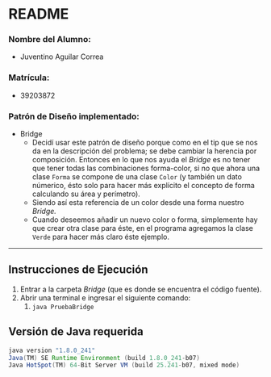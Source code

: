 # README

### **Nombre del Alumno:**

- Juventino Aguilar Correa

### **Matrícula:**

- 39203872

### Patrón de Diseño implementado:

- Bridge
    - Decidí usar este patrón de diseño porque como en el tip que se nos da en la descripción del problema; se debe cambiar la herencia por composición. Entonces en lo que nos ayuda el *Bridge* es no tener que tener todas las combinaciones forma-color, si no que ahora una clase `Forma` se compone de una clase `Color` (y también un dato númerico, ésto solo para hacer más explícito el concepto de forma calculando su área y perímetro).
    - Siendo así esta referencia de un color desde una forma nuestro *Bridge.*
    - Cuando deseemos añadir un nuevo color o forma, simplemente hay que crear otra clase para éste, en el programa agregamos la clase `Verde` para hacer más claro éste ejemplo.

---

## Instrucciones de Ejecución

1. Entrar a la carpeta *Bridge* (que es donde se encuentra el código fuente).
2. Abrir una terminal e ingresar el siguiente comando:
    1. `java PruebaBridge`

## Versión de Java requerida

```java
java version "1.8.0_241"
Java(TM) SE Runtime Environment (build 1.8.0_241-b07)
Java HotSpot(TM) 64-Bit Server VM (build 25.241-b07, mixed mode)
```